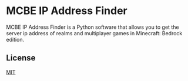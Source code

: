 # MCBE IP Address Finder

MCBE IP Address Finder is a Python software that allows you to
get the server ip address of realms and multiplayer games in Minecraft: Bedrock edition.

## License
[MIT](https://choosealicense.com/licenses/mit/)